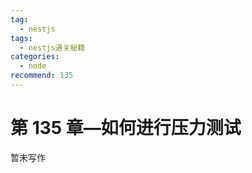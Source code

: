 ```yaml
---
tag:
  - nestjs
tags:
  - nestjs通关秘籍
categories:
  - node
recommend: 135
---
```


# 第 135 章—如何进行压力测试

暂未写作
